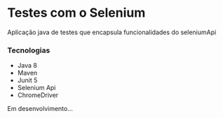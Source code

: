 # Testes com o Selenium

Aplicação java de testes que encapsula funcionalidades do seleniumApi

### Tecnologias
 - Java 8
 - Maven
 - Junit 5
 - Selenium Api
 - ChromeDriver
 
Em desenvolvimento...
